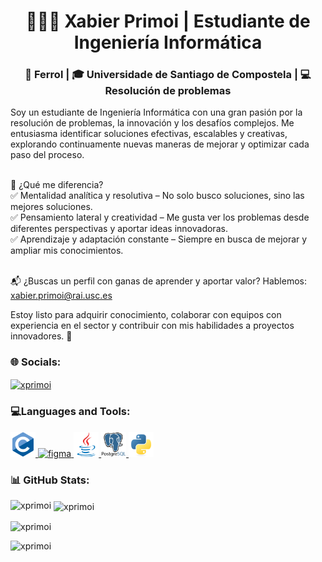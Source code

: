 <h1 align="center">👨🏻‍💻 Xabier Primoi | Estudiante de Ingeniería Informática </h1>
<h3 align="center">📍 Ferrol | 🎓 Universidade de Santiago de Compostela | 💻 Resolución de problemas</h3>

<p align="centre">
Soy un estudiante de Ingeniería Informática con una gran pasión por la resolución de problemas, la innovación y los desafíos complejos. Me entusiasma identificar soluciones efectivas, escalables y creativas, explorando continuamente nuevas maneras de mejorar y optimizar cada paso del proceso.<br><br>

🔹 ¿Qué me diferencia?<br>
✅ Mentalidad analítica y resolutiva – No solo busco soluciones, sino las mejores soluciones.<br>
✅ Pensamiento lateral y creatividad – Me gusta ver los problemas desde diferentes perspectivas y aportar ideas innovadoras.<br>
✅ Aprendizaje y adaptación constante – Siempre en busca de mejorar y ampliar mis conocimientos.<br><br>

📬 ¿Buscas un perfil con ganas de aprender y aportar valor? Hablemos: xabier.primoi@rai.usc.es<br>

Estoy listo para adquirir conocimiento, colaborar con equipos con experiencia en el sector y contribuir con mis habilidades a proyectos innovadores. 🚀
</p>

<h3 align="left">🌐 Socials:</h3>
<p align="left">
<a href="https://kaggle.com/xprimoi" target="blank"><img align="center" src="https://raw.githubusercontent.com/rahuldkjain/github-profile-readme-generator/master/src/images/icons/Social/kaggle.svg" alt="xprimoi" height="30" width="40" /></a>
</p>

<h3 align="left">💻Languages and Tools:</h3>
<p align="left"> <a href="https://www.cprogramming.com/" target="_blank" rel="noreferrer"> <img src="https://raw.githubusercontent.com/devicons/devicon/master/icons/c/c-original.svg" alt="c" width="40" height="40"/> </a> <a href="https://www.figma.com/" target="_blank" rel="noreferrer"> <img src="https://www.vectorlogo.zone/logos/figma/figma-icon.svg" alt="figma" width="40" height="40"/> </a> <a href="https://www.java.com" target="_blank" rel="noreferrer"> <img src="https://raw.githubusercontent.com/devicons/devicon/master/icons/java/java-original.svg" alt="java" width="40" height="40"/> </a> <a href="https://www.postgresql.org" target="_blank" rel="noreferrer"> <img src="https://raw.githubusercontent.com/devicons/devicon/master/icons/postgresql/postgresql-original-wordmark.svg" alt="postgresql" width="40" height="40"/> </a> <a href="https://www.python.org" target="_blank" rel="noreferrer"> <img src="https://raw.githubusercontent.com/devicons/devicon/master/icons/python/python-original.svg" alt="python" width="40" height="40"/> </a> </p>

<h3 align="left">📊 GitHub Stats:</h3>
<p><img align="left" src="https://github-readme-stats.vercel.app/api?username=XPrimoi&theme=default_repocard&hide_border=false&include_all_commits=true&count_private=true" alt="xprimoi" /></p>

<p>&nbsp;<img align="center" src="https://github-readme-streak-stats.herokuapp.com/?user=XPrimoi&theme=default_repocard&hide_border=false" alt="xprimoi" /></p>

<p><img align="center" src="https://github-readme-stats.vercel.app/api/top-langs/?username=XPrimoi&theme=default_repocard&hide_border=false&include_all_commits=true&count_private=true&layout=compact" alt="xprimoi" /></p>

<p align="left"> <img src="https://komarev.com/ghpvc/?username=xprimoi&label=Profile%20views&color=000000&style=flat-square" alt="xprimoi" /> </p>
